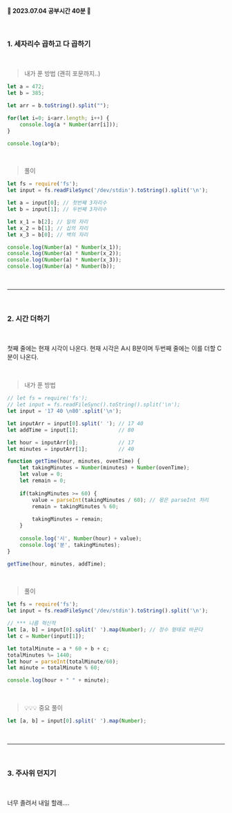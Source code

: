 <b> 🐰 2023.07.04 공부시간 40분 🐰 </b>

<br/>

### 1. 세자리수 곱하고 다 곱하기
<br/>

> 내가 푼 방법 (괜히 포문까지..)

```javaScript
let a = 472;
let b = 385;

let arr = b.toString().split("");

for(let i=0; i<arr.length; i++) {
	console.log(a * Number(arr[i]));
} 

console.log(a*b);
```

<br/>

> 풀이

```javaScript
let fs = require('fs');
let input = fs.readFileSync('/dev/stdin').toString().split('\n');

let a = input[0]; // 첫번째 3자리수
let b = input[1]; // 두번째 3자리수

let x_1 = b[2]; // 일의 자리
let x_2 = b[1]; // 십의 자리
let x_3 = b[0]; // 백의 자리

console.log(Number(a) * Number(x_1));
console.log(Number(a) * Number(x_2));
console.log(Number(a) * Number(x_3));
console.log(Number(a) * Number(b));
```

<br/>

----

<br/>

### 2. 시간 더하기
<br/> 

첫째 줄에는 현재 시각이 나온다. 현재 시각은 A시 B분이며 두번째 줄에는 이를 더할 C분이 나온다.

<br/> 

> 내가 푼 방법
```javaScript
// let fs = require('fs');
// let input = fs.readFileSync().toString().split('\n');
let input = '17 40 \n80'.split('\n');

let inputArr = input[0].split(' '); // 17 40
let addTime = input[1];             // 80

let hour = inputArr[0];             // 17
let minutes = inputArr[1];          // 40

function getTime(hour, minutes, ovenTime) {
	let takingMinutes = Number(minutes) + Number(ovenTime);
	let value = 0;
	let remain = 0;
	
	if(takingMinutes >= 60) {
		value = parseInt(takingMinutes / 60); // 몫은 parseInt 처리
		remain = takingMinutes % 60;
		
		takingMinutes = remain;
	} 
	
	console.log('시', Number(hour) + value);
	console.log('분', takingMinutes);
} 

getTime(hour, minutes, addTime);
```

<br/>

> 풀이
```javaScript
let fs = require('fs');
let input = fs.readFileSync('/dev/stdin').toString().split('\n');

// *** 나름 혁신적
let [a, b] = input[0].split(' ').map(Number); // 정수 형태로 바꾼다
let c = Number(input[1]);

let totalMinute = a * 60 + b + c;
totalMinutes %= 1440;
let hour = parseInt(totalMinute/60);
let minute = totalMinute % 60;

console.log(hour + " " + minute);
```

<br/>

> 💡💡💡 중요 풀이
```javaScript
let [a, b] = input[0].split(' ').map(Number);
```

<br/>

----

<br/>

### 3. 주사위 던지기
<br/> 

너무 졸려서 내일 할래....